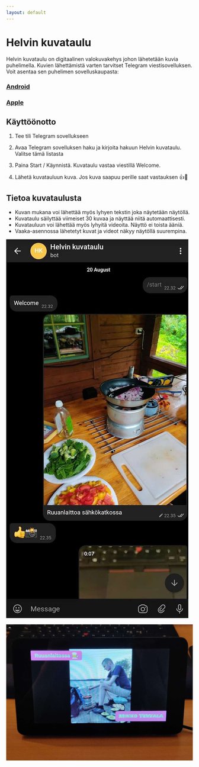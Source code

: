 ```yaml
---
layout: default
---
```


# Helvin kuvataulu

Helvin kuvataulu on digitaalinen valokuvakehys johon lähetetään kuvia puhelimella. Kuvien lähettämistä varten tarvitset Telegram viestisovelluksen. 
Voit asentaa sen puhelimen sovelluskaupasta:

### [Android](https://play.google.com/store/apps/details?id=org.telegram.messenger)

### [Apple](https://telegram.org/dl/ios)


## Käyttöönotto

1.  Tee tili Telegram sovellukseen

2.  Avaa Telegram sovelluksen haku ja kirjoita hakuun Helvin kuvataulu. Valitse tämä listasta

3.  Paina Start / Käynnistä. Kuvataulu vastaa viestillä Welcome.

4.  Lähetä kuvatauluun kuva. Jos kuva saapuu perille saat vastauksen  👍📸


## Tietoa kuvataulusta

* Kuvan mukana voi lähettää myös lyhyen tekstin joka näytetään näytöllä.
* Kuvataulu säilyttää viimeiset 30 kuvaa ja näyttää niitä automaattisesti.
* Kuvatauluun voi lähettää myös lyhyitä videoita. Näyttö ei toista ääniä.
* Vaaka-asennossa lähetetyt kuvat ja videot näkyy näytöllä suurempina.

![Helvin kuvataulu](\assets\kuvataulu_1.jpg)

![Helvin kuvataulu](\assets\kuvataulu_2.jpg)
